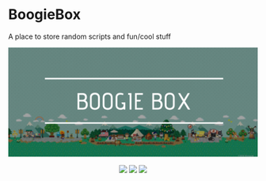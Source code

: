 # BoogieBox
A place to store random scripts and fun/cool stuff

<img src="https://raw.githubusercontent.com/boogiedev/BoogieBox/master/boogiebox.png"> </img>

<p align="center">
  <img src="https://img.shields.io/badge/Fun%20Level-100%25-brightgreen?style=flat-square"></img>
  <img src="https://img.shields.io/github/repo-size/boogiedev/boogiebox?style=flat-square"></img>
  <img src="https://img.shields.io/badge/Maintained%3F-not..really-darkred?style=flat-square"></img>
</p>
